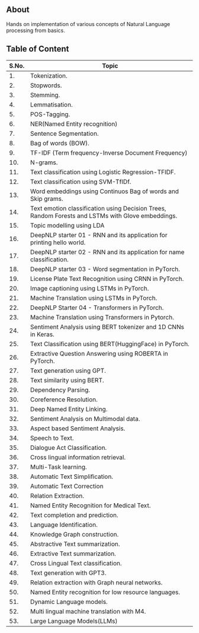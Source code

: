 ## About

Hands on implementation of various concepts of Natural Language processing from basics.

## Table of Content

| S.No. | Topic |
| ----- | ----- |
| 1. | Tokenization. |
| 2. | Stopwords. |
| 3. | Stemming. |
| 4. | Lemmatisation. |
| 5. | POS-Tagging. |
| 6. | NER(Named Entity recognition) |
| 7. | Sentence Segmentation. |
| 8. | Bag of words (BOW). |
| 9. | TF-IDF (Term frequency-Inverse Document Frequency) |
| 10. | N-grams. |
| 11. | Text classification using Logistic Regression-TFIDF. |
| 12. | Text classification using SVM-TfIDf. |
| 13. | Word embeddings using Continuos Bag of words and Skip grams. |
| 14. | Text emotion classification using Decision Trees, Random Forests and LSTMs with Glove embeddings. |
| 15. | Topic modelling using LDA |
| 16. | DeepNLP starter 01 - RNN and its application for printing hello world. |
| 17. | DeepNLP starter 02 - RNN and its application for name classification. |
| 18. | DeepNLP starter 03 - Word segmentation in PyTorch. |
| 19. | License Plate Text Recognition using CRNN in PyTorch. |
| 20. | Image captioning using LSTMs in PyTorch. |
| 21. | Machine Translation using LSTMs in PyTorch. |
| 22. | DeepNLP Starter 04 - Transformers in PyTorch. |
| 23. | Machine Translation using Transformers in Pytorch. |
| 24. | Sentiment Analysis using BERT tokenizer and 1D CNNs in Keras. |
| 25. | Text Classification using BERT(HuggingFace) in PyTorch. |
| 26. | Extractive Question Answering using ROBERTA in PyTorch. |
| 27. | Text generation using GPT. |
| 28. | Text similarity using BERT. |
| 29. | Dependency Parsing. |
| 30. | Coreference Resolution. |
| 31. | Deep Named Entity Linking. |
| 32. | Sentiment Analysis on Multimodal data. |
| 33. | Aspect based Sentiment Analysis. |
| 34. | Speech to Text. |
| 35. | Dialogue Act Classification. |
| 36. | Cross lingual information retrieval. |
| 37. | Multi-Task learning. |
| 38. | Automatic Text Simplification. |
| 39. | Automatic Text Correction |
| 40. | Relation Extraction. |
| 41. | Named Entity Recognition for Medical Text. |
| 42. | Text completion and prediction. |
| 43. | Language Identification. |
| 44. | Knowledge Graph construction. |
| 45. | Abstractive Text summarization. |
| 46. | Extractive Text summarization. |
| 47. | Cross Lingual Text classification. |
| 48. | Text generation with GPT3. |
| 49. | Relation extraction with Graph neural networks. |
| 50. | Named Entity recognition for low resource languages. |
| 51. | Dynamic Language models. |
| 52. | Multi lingual machine translation with M4. |
| 53. | Large Language Models(LLMs)

